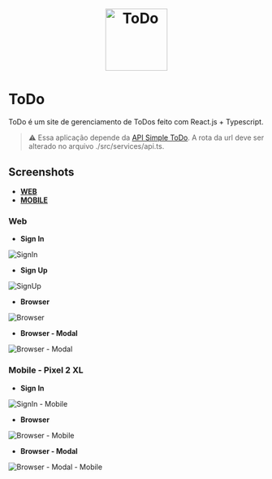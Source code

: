 <h1 align="center">
  <img alt="ToDo" src="./.github/logo.svg" height="122px" />
</h1>

# ToDo

ToDo é um site de gerenciamento de ToDos feito com React.js + Typescript.

> :warning: Essa aplicação depende da [API Simple ToDo](https://github.com/AlexBorgesDev/api-simple-to-do). A rota da url deve ser alterado no arquivo ./src/services/api.ts.

## Screenshots

* **[WEB](#web)**
* **[MOBILE](#mobile---pixel-2-xl)**

### Web

* **Sign In** <br />
<img alt="SignIn" src="./.github/signIn-active.png" />

* **Sign Up** <br />
<img alt="SignUp" src="./.github/signUp.png" />

* **Browser** <br />
<img alt="Browser" src="./.github/browser.png" />

* **Browser - Modal** <br />
<img alt="Browser - Modal" src="./.github/browser-modal.png" />


### Mobile - Pixel 2 XL

* **Sign In** <br />
<img alt="SignIn - Mobile" src="./.github/signIn-active-mobile.png" />

* **Browser** <br />
<img alt="Browser - Mobile" src="./.github/browser-mobile.png" />

* **Browser - Modal** <br />
<img alt="Browser - Modal - Mobile" src="./.github/browser-modal-mobile.png" />
